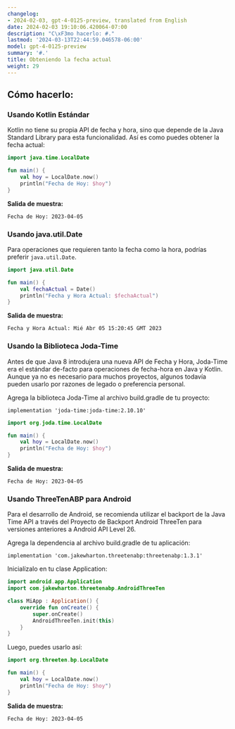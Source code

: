 ```yaml
---
changelog:
- 2024-02-03, gpt-4-0125-preview, translated from English
date: 2024-02-03 19:10:06.420064-07:00
description: "C\xF3mo hacerlo: #."
lastmod: '2024-03-13T22:44:59.046578-06:00'
model: gpt-4-0125-preview
summary: '#.'
title: Obteniendo la fecha actual
weight: 29
---
```


## Cómo hacerlo:


### Usando Kotlin Estándar
Kotlin no tiene su propia API de fecha y hora, sino que depende de la Java Standard Library para esta funcionalidad. Así es como puedes obtener la fecha actual:

```kotlin
import java.time.LocalDate

fun main() {
    val hoy = LocalDate.now()
    println("Fecha de Hoy: $hoy")
}
```

**Salida de muestra:**
```
Fecha de Hoy: 2023-04-05
```

### Usando java.util.Date
Para operaciones que requieren tanto la fecha como la hora, podrías preferir `java.util.Date`.

```kotlin
import java.util.Date

fun main() {
    val fechaActual = Date()
    println("Fecha y Hora Actual: $fechaActual")
}
```

**Salida de muestra:**
```
Fecha y Hora Actual: Mié Abr 05 15:20:45 GMT 2023
```

### Usando la Biblioteca Joda-Time
Antes de que Java 8 introdujera una nueva API de Fecha y Hora, Joda-Time era el estándar de-facto para operaciones de fecha-hora en Java y Kotlin. Aunque ya no es necesario para muchos proyectos, algunos todavía pueden usarlo por razones de legado o preferencia personal.

Agrega la biblioteca Joda-Time al archivo build.gradle de tu proyecto:
```
implementation 'joda-time:joda-time:2.10.10'
```

```kotlin
import org.joda.time.LocalDate

fun main() {
    val hoy = LocalDate.now()
    println("Fecha de Hoy: $hoy")
}
```

**Salida de muestra:**
```
Fecha de Hoy: 2023-04-05
```

### Usando ThreeTenABP para Android
Para el desarrollo de Android, se recomienda utilizar el backport de la Java Time API a través del Proyecto de Backport Android ThreeTen para versiones anteriores a Android API Level 26.

Agrega la dependencia al archivo build.gradle de tu aplicación:
```
implementation 'com.jakewharton.threetenabp:threetenabp:1.3.1'
```

Inicialízalo en tu clase Application:
```kotlin
import android.app.Application
import com.jakewharton.threetenabp.AndroidThreeTen

class MiApp : Application() {
    override fun onCreate() {
        super.onCreate()
        AndroidThreeTen.init(this)
    }
}
```

Luego, puedes usarlo así:
```kotlin
import org.threeten.bp.LocalDate

fun main() {
    val hoy = LocalDate.now()
    println("Fecha de Hoy: $hoy")
}
```

**Salida de muestra:**
```
Fecha de Hoy: 2023-04-05
```
